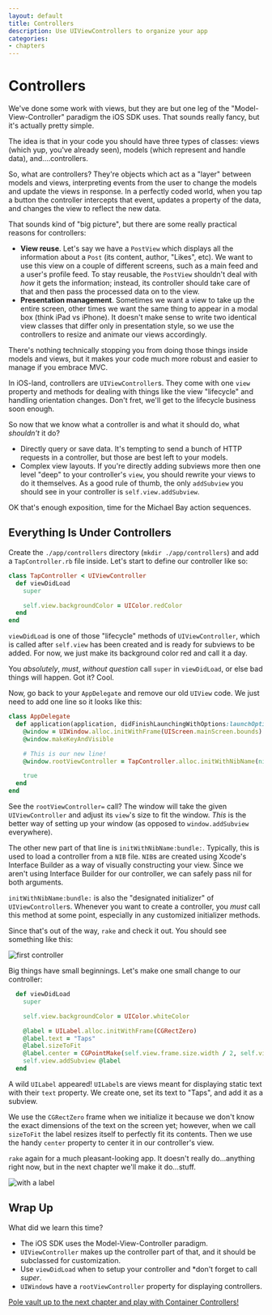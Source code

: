 ```yaml
---
layout: default
title: Controllers
description: Use UIViewControllers to organize your app
categories:
- chapters
---
```


# Controllers

We've done some work with views, but they are but one leg of the "Model-View-Controller" paradigm the iOS SDK uses. That sounds really fancy, but it's actually pretty simple.

The idea is that in your code you should have three types of classes: views (which yup, you've already seen), models (which represent and handle data), and....controllers.

So, what are controllers? They're objects which act as a "layer" between models and views, interpreting events from the user to change the models and update the views in response. In a perfectly coded world, when you tap a button the controller intercepts that event, updates a property of the data, and changes the view to reflect the new data.

That sounds kind of "big picture", but there are some really practical reasons for controllers:

- **View reuse**. Let's say we have a `PostView` which displays all the information about a `Post` (its content, author, "Likes", etc). We want to use this view on a couple of different screens, such as a main feed and a user's profile feed. To stay reusable, the `PostView` shouldn't deal with *how* it gets the information; instead, its controller should take care of that and then pass the processed data on to the view.
- **Presentation management**. Sometimes we want a view to take up the entire screen, other times we want the same thing to appear in a modal box (think iPad vs iPhone). It doesn't make sense to write two identical view classes that differ only in presentation style, so we use the controllers to resize and animate our views accordingly.

There's nothing technically stopping you from doing those things inside models and views, but it makes your code much more robust and easier to manage if you embrace MVC.

In iOS-land, controllers are `UIViewController`s. They come with one `view` property and methods for dealing with things like the view "lifecycle" and handling orientation changes. Don't fret, we'll get to the lifecycle business soon enough.

So now that we know what a controller is and what it should do, what *shouldn't* it do?

- Directly query or save data. It's tempting to send a bunch of HTTP requests in a controller, but those are best left to your models.
- Complex view layouts. If you're directly adding subviews more then one level "deep" to your controller's `view`, you should rewrite your views to do it themselves. As a good rule of thumb, the only `addSubview` you should see in your controller is `self.view.addSubview`.

OK that's enough exposition, time for the Michael Bay action sequences.

## Everything Is Under Controllers

Create the `./app/controllers` directory (`mkdir ./app/controllers`) and add a `TapController.rb` file inside. Let's start to define our controller like so:

```ruby
class TapController < UIViewController
  def viewDidLoad
    super

    self.view.backgroundColor = UIColor.redColor
  end
end
```

`viewDidLoad` is one of those "lifecycle" methods of `UIViewController`, which is called after `self.view` has been created and is ready for subviews to be added. For now, we just make its background color red and call it a day.

You *absolutely*, *must*, *without question* call `super` in `viewDidLoad`, or else bad things will happen. Got it? Cool.

Now, go back to your `AppDelegate` and remove our old `UIView` code. We just need to add one line so it looks like this:

```ruby
class AppDelegate
  def application(application, didFinishLaunchingWithOptions:launchOptions)
    @window = UIWindow.alloc.initWithFrame(UIScreen.mainScreen.bounds)
    @window.makeKeyAndVisible

    # This is our new line!
    @window.rootViewController = TapController.alloc.initWithNibName(nil, bundle: nil)

    true
  end
end
```

See the `rootViewController=` call? The window will take the given `UIViewController` and adjust its `view`'s size to fit the window. *This* is the better way of setting up your window (as opposed to `window.addSubview` everywhere).

The other new part of that line is `initWithNibName:bundle:`. Typically, this is used to load a controller from a `NIB` file. `NIB`s are created using Xcode's Interface Builder as a way of visually constructing your view. Since we aren't using Interface Builder for our controller, we can safely pass nil for both arguments.

`initWithNibName:bundle:` is also the "designated initializer" of `UIViewController`s. Whenever you want to create a controller, you *must* call this method at some point, especially in any customized initializer methods.

Since that's out of the way, `rake` and check it out. You should see something like this:

![first controller](images/1.png)

Big things have small beginnings. Let's make one small change to our controller:

```ruby
  def viewDidLoad
    super

    self.view.backgroundColor = UIColor.whiteColor

    @label = UILabel.alloc.initWithFrame(CGRectZero)
    @label.text = "Taps"
    @label.sizeToFit
    @label.center = CGPointMake(self.view.frame.size.width / 2, self.view.frame.size.height / 2)
    self.view.addSubview @label
  end
```

A wild `UILabel` appeared! `UILabel`s are views meant for displaying static text with their `text` property. We create one, set its text to "Taps", and add it as a subview.

We use the `CGRectZero` frame when we initialize it because we don't know the exact dimensions of the text on the screen yet; however, when we call `sizeToFit` the label resizes itself to perfectly fit its contents. Then we use the handy `center` property to center it in our controller's view.

`rake` again for a much pleasant-looking app. It doesn't really do...anything right now, but in the next chapter we'll make it do...stuff.

![with a label](images/2.png)

## Wrap Up

What did we learn this time?

- The iOS SDK uses the Model-View-Controller paradigm.
- `UIViewController` makes up the controller part of that, and it should be subclassed for customization.
- Use `viewDidLoad` when to setup your controller and *don't forget to call *super*.
- `UIWindow`s have a `rootViewController` property for displaying controllers.

[Pole vault up to the next chapter and play with Container Controllers!](/4-containers)
